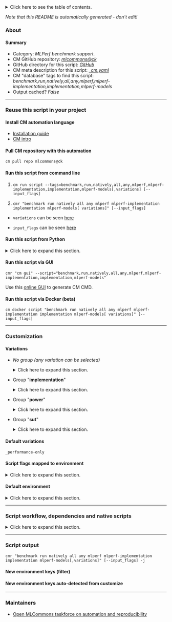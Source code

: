 <details>
<summary>Click here to see the table of contents.</summary>

* [About](#about)
* [Summary](#summary)
* [Reuse this script in your project](#reuse-this-script-in-your-project)
  * [ Install CM automation language](#install-cm-automation-language)
  * [ Check CM script flags](#check-cm-script-flags)
  * [ Run this script from command line](#run-this-script-from-command-line)
  * [ Run this script from Python](#run-this-script-from-python)
  * [ Run this script via GUI](#run-this-script-via-gui)
  * [ Run this script via Docker (beta)](#run-this-script-via-docker-(beta))
* [Customization](#customization)
  * [ Variations](#variations)
  * [ Script flags mapped to environment](#script-flags-mapped-to-environment)
  * [ Default environment](#default-environment)
* [Script workflow, dependencies and native scripts](#script-workflow-dependencies-and-native-scripts)
* [Script output](#script-output)
* [New environment keys (filter)](#new-environment-keys-(filter))
* [New environment keys auto-detected from customize](#new-environment-keys-auto-detected-from-customize)
* [Maintainers](#maintainers)

</details>

*Note that this README is automatically generated - don't edit!*

### About

#### Summary

* Category: *MLPerf benchmark support.*
* CM GitHub repository: *[mlcommons@ck](https://github.com/mlcommons/ck/tree/master/cm-mlops)*
* GitHub directory for this script: *[GitHub](https://github.com/mlcommons/ck/tree/master/cm-mlops/script/benchmark-any-mlperf-inference-implementation)*
* CM meta description for this script: *[_cm.yaml](_cm.yaml)*
* CM "database" tags to find this script: *benchmark,run,natively,all,any,mlperf,mlperf-implementation,implementation,mlperf-models*
* Output cached? *False*
___
### Reuse this script in your project

#### Install CM automation language

* [Installation guide](https://github.com/mlcommons/ck/blob/master/docs/installation.md)
* [CM intro](https://doi.org/10.5281/zenodo.8105339)

#### Pull CM repository with this automation

```cm pull repo mlcommons@ck```


#### Run this script from command line

1. `cm run script --tags=benchmark,run,natively,all,any,mlperf,mlperf-implementation,implementation,mlperf-models[,variations] [--input_flags]`

2. `cmr "benchmark run natively all any mlperf mlperf-implementation implementation mlperf-models[ variations]" [--input_flags]`

* `variations` can be seen [here](#variations)

* `input_flags` can be seen [here](#script-flags-mapped-to-environment)

#### Run this script from Python

<details>
<summary>Click here to expand this section.</summary>

```python

import cmind

r = cmind.access({'action':'run'
                  'automation':'script',
                  'tags':'benchmark,run,natively,all,any,mlperf,mlperf-implementation,implementation,mlperf-models'
                  'out':'con',
                  ...
                  (other input keys for this script)
                  ...
                 })

if r['return']>0:
    print (r['error'])

```

</details>


#### Run this script via GUI

```cmr "cm gui" --script="benchmark,run,natively,all,any,mlperf,mlperf-implementation,implementation,mlperf-models"```

Use this [online GUI](https://cKnowledge.org/cm-gui/?tags=benchmark,run,natively,all,any,mlperf,mlperf-implementation,implementation,mlperf-models) to generate CM CMD.

#### Run this script via Docker (beta)

`cm docker script "benchmark run natively all any mlperf mlperf-implementation implementation mlperf-models[ variations]" [--input_flags]`

___
### Customization


#### Variations

  * *No group (any variation can be selected)*
    <details>
    <summary>Click here to expand this section.</summary>

    * `_aws-dl2q.24xlarge,qualcomm`
      - Workflow:
    * `_mini,power`
      - Workflow:
    * `_orin,power`
      - Workflow:
    * `_phoenix,nvidia`
      - Workflow:
    * `_phoenix,power`
      - Workflow:
    * `_phoenix,reference`
      - Workflow:
    * `_rb6,power`
      - Workflow:
    * `_rb6,qualcomm`
      - Workflow:
    * `_rpi4,power`
      - Workflow:
    * `_sapphire-rapids.24c,nvidia`
      - Workflow:

    </details>


  * Group "**implementation**"
    <details>
    <summary>Click here to expand this section.</summary>

    * `_deepsparse`
      - Environment variables:
        - *DIVISION*: `open`
        - *IMPLEMENTATION*: `deepsparse`
      - Workflow:
    * `_intel`
      - Environment variables:
        - *IMPLEMENTATION*: `intel`
      - Workflow:
    * `_mil`
      - Environment variables:
        - *IMPLEMENTATION*: `mil`
      - Workflow:
    * `_nvidia`
      - Environment variables:
        - *IMPLEMENTATION*: `nvidia-original`
      - Workflow:
    * `_qualcomm`
      - Environment variables:
        - *IMPLEMENTATION*: `qualcomm`
      - Workflow:
    * `_reference`
      - Environment variables:
        - *IMPLEMENTATION*: `reference`
      - Workflow:
    * `_tflite-cpp`
      - Environment variables:
        - *IMPLEMENTATION*: `tflite_cpp`
      - Workflow:

    </details>


  * Group "**power**"
    <details>
    <summary>Click here to expand this section.</summary>

    * **`_performance-only`** (default)
      - Workflow:
    * `_power`
      - Environment variables:
        - *POWER*: `True`
      - Workflow:

    </details>


  * Group "**sut**"
    <details>
    <summary>Click here to expand this section.</summary>

    * `_aws-dl2q.24xlarge`
      - Workflow:
    * `_macbookpro-m1`
      - Environment variables:
        - *CATEGORY*: `edge`
        - *DIVISION*: `closed`
      - Workflow:
    * `_mini`
      - Workflow:
    * `_orin`
      - Workflow:
    * `_orin.32g`
      - Environment variables:
        - *CATEGORY*: `edge`
        - *DIVISION*: `closed`
      - Workflow:
    * `_phoenix`
      - Environment variables:
        - *CATEGORY*: `edge`
        - *DIVISION*: `closed`
      - Workflow:
    * `_rb6`
      - Workflow:
    * `_rpi4`
      - Workflow:
    * `_sapphire-rapids.24c`
      - Environment variables:
        - *CATEGORY*: `edge`
        - *DIVISION*: `closed`
      - Workflow:

    </details>


#### Default variations

`_performance-only`

#### Script flags mapped to environment
<details>
<summary>Click here to expand this section.</summary>

* `--backends=value`  &rarr;  `BACKENDS=value`
* `--category=value`  &rarr;  `CATEGORY=value`
* `--devices=value`  &rarr;  `DEVICES=value`
* `--division=value`  &rarr;  `DIVISION=value`
* `--extra_args=value`  &rarr;  `EXTRA_ARGS=value`
* `--models=value`  &rarr;  `MODELS=value`
* `--power_server=value`  &rarr;  `POWER_SERVER=value`
* `--power_server_port=value`  &rarr;  `POWER_SERVER_PORT=value`

**Above CLI flags can be used in the Python CM API as follows:**

```python
r=cm.access({... , "backends":...}
```

</details>

#### Default environment

<details>
<summary>Click here to expand this section.</summary>

These keys can be updated via `--env.KEY=VALUE` or `env` dictionary in `@input.json` or using script flags.

* DIVISION: `open`
* CATEGORY: `edge`

</details>

___
### Script workflow, dependencies and native scripts

<details>
<summary>Click here to expand this section.</summary>

  1. ***Read "deps" on other CM scripts from [meta](https://github.com/mlcommons/ck/tree/master/cm-mlops/script/benchmark-any-mlperf-inference-implementation/_cm.yaml)***
     * detect,cpu
       - CM script: [detect-cpu](https://github.com/mlcommons/ck/tree/master/cm-mlops/script/detect-cpu)
  1. ***Run "preprocess" function from [customize.py](https://github.com/mlcommons/ck/tree/master/cm-mlops/script/benchmark-any-mlperf-inference-implementation/customize.py)***
  1. Read "prehook_deps" on other CM scripts from [meta](https://github.com/mlcommons/ck/tree/master/cm-mlops/script/benchmark-any-mlperf-inference-implementation/_cm.yaml)
  1. ***Run native script if exists***
     * [run-template.sh](https://github.com/mlcommons/ck/tree/master/cm-mlops/script/benchmark-any-mlperf-inference-implementation/run-template.sh)
  1. Read "posthook_deps" on other CM scripts from [meta](https://github.com/mlcommons/ck/tree/master/cm-mlops/script/benchmark-any-mlperf-inference-implementation/_cm.yaml)
  1. ***Run "postrocess" function from [customize.py](https://github.com/mlcommons/ck/tree/master/cm-mlops/script/benchmark-any-mlperf-inference-implementation/customize.py)***
  1. Read "post_deps" on other CM scripts from [meta](https://github.com/mlcommons/ck/tree/master/cm-mlops/script/benchmark-any-mlperf-inference-implementation/_cm.yaml)
</details>

___
### Script output
`cmr "benchmark run natively all any mlperf mlperf-implementation implementation mlperf-models[,variations]" [--input_flags] -j`
#### New environment keys (filter)

#### New environment keys auto-detected from customize

___
### Maintainers

* [Open MLCommons taskforce on automation and reproducibility](https://github.com/mlcommons/ck/blob/master/docs/taskforce.md)